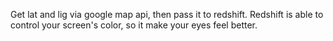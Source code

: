 Get lat and lig via google map api, then pass it to redshift. Redshift is able to control your screen's color, so it make your eyes feel better.
